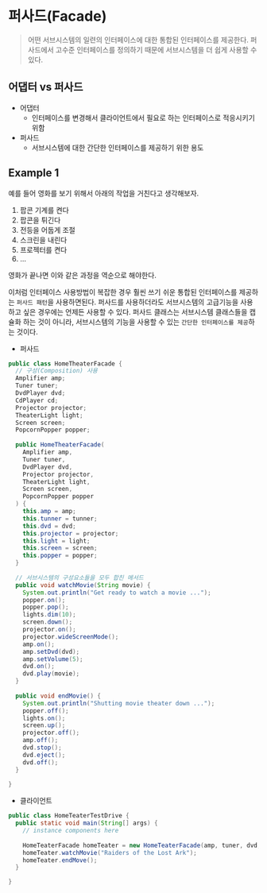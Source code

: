 # 퍼사드(Facade)

> 어떤 서브시스템의 일련의 인터페이스에 대한 통합된 인터페이스를 제공한다. 퍼사드에서 고수준 인터페이스를 정의하기 때문에 서브시스템을 더 쉽게 사용할 수 있다.

## 어댑터 vs 퍼사드

- 어댑터
  - 인터페이스를 변경해서 클라이언트에서 필요로 하는 인터페이스로 적응시키기 위함
- 퍼사드
  - 서브시스템에 대한 간단한 인터페이스를 제공하기 위한 용도

## Example 1

예를 들어 영화를 보기 위해서 아래의 작업을 거친다고 생각해보자.

1. 팝콘 기계를 켠다
2. 팝콘을 튀긴다
3. 전등을 어둡게 조절
4. 스크린을 내린다
5. 프로젝터를 켠다
6. ...

영화가 끝나면 이와 같은 과정을 역순으로 해야한다.

이처럼 인터페이스 사용방법이 복잡한 경우 훨씬 쓰기 쉬운 통합된 인터페이스를 제공하는 `퍼사드 패턴`을 사용하면된다. 퍼사드를 사용하더라도 서브시스템의 고급기능을 사용하고 싶은 경우에는 언제든 사용할 수 있다. 퍼사드 클래스는 서브시스템 클래스들을 캡슐화 하는 것이 아니라, 서브시스템의 기능을 사용할 수 있는 `간단한 인터페이스를 제공`하는 것이다.

- 퍼사드 

```java
public class HomeTheaterFacade {
  // 구성(Composition) 사용
  Amplifier amp;
  Tuner tuner;
  DvdPlayer dvd;
  CdPlayer cd;
  Projector projector;
  TheaterLight light;
  Screen screen;
  PopcornPopper popper;
  
  public HomeTheaterFacade(
    Amplifier amp,
    Tuner tuner,
    DvdPlayer dvd,
    Projector projector,
    TheaterLight light,
    Screen screen,
    PopcornPopper popper
  ) {
    this.amp = amp;
    this.tunner = tunner;
    this.dvd = dvd;
    this.projector = projector;
    this.light = light;
    this.screen = screen;
    this.popper = popper;
  }
  
  // 서브시스템의 구성요소들을 모두 합친 메서드
  public void watchMovie(String movie) {
    System.out.println("Get ready to watch a movie ...");
    popper.on();
    popper.pop();
    lights.dim(10);
    screen.down();
    projector.on();
    projector.wideScreenMode();
    amp.on();
    amp.setDvd(dvd);
    amp.setVolume(5);
    dvd.on();
    dvd.play(movie);
  }
  
  public void endMovie() {
    System.out.println("Shutting movie theater down ...");
    popper.off();
    lights.on();
    screen.up();
    projector.off();
    amp.off();
    dvd.stop();
    dvd.eject();
    dvd.off();
  }
  
}
```

- 클라이언트

```java
public class HomeTeaterTestDrive {
  public static void main(String[] args) {
    // instance components here
    
    HomeTeaterFacade homeTeater = new HomeTeaterFacade(amp, tuner, dvd, cd, projecter, screen, lights, popper);
    homeTeater.watchMovie("Raiders of the Lost Ark");
    homeTeater.endMove();
  }

}
```
